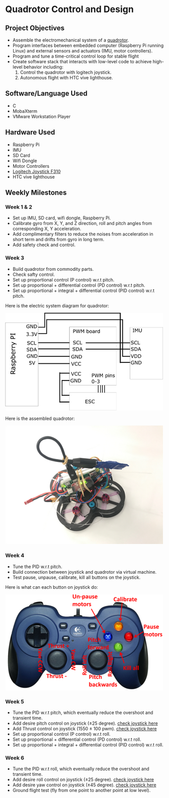 # Quadrotor Control and Design
## Project Objectives
* Assemble the electromechanical system of a [quadrotor](#here-is-the-assembled-quadrotor).
* Program interfaces between embedded computer (Raspberry Pi running Linux) and external sensors and actuators (IMU, motor controllers).
* Program and tune a time-critical control loop for stable flight
* Create software stack that interacts with low-level code to achieve high-level behavior including:
  1. Control the quadrotor with logitech joystick.
  2. Autonomous flight with HTC vive lighthouse.

## Software/Language Used 
* C 
* MobaXterm
* VMware Workstation Player

## Hardware Used
* Raspberry Pi
* IMU
* SD Card
* Wifi Dongle
* Motor Controllers
* [Logitech Joystick F310](#week-4)
* HTC vive lighthouse

## Weekly Milestones
### Week 1 & 2
* Set up IMU, SD card, wifi dongle, Raspberry Pi.
* Calibrate gyro from X, Y, and Z direction, roll and pitch angles from corresponding X, Y acceleration.
* Add complimentary filters to reduce the noises from acceleration in short term and drifts from gyro in long term.
* Add safety check and control.

### Week 3
* Build quadrotor from commodity parts.
* Check safty control.
* Set up proportional control (P control) w.r.t pitch. 
* Set up proportional + differential control (PD control) w.r.t pitch.
* Set up proportional + integral + differential control (PID control) w.r.t pitch.

Here is the electric system diagram for quadrotor:

<img src="https://github.com/meng1994412/Quadrotor_control_and_design/blob/master/images/wiring%20diagram.png" width="500">

Here is the assembled quadrotor:

<img src="https://github.com/meng1994412/Quadrotor_control_and_design/blob/master/images/quadrotor_1.JPG" width="500">

### Week 4
* Tune the PID w.r.t pitch.
* Build connection between joystick and quadrotor via virtual machine.
* Test pause, unpause, calibrate, kill all buttons on the joystick. 

Here is what can each button on joystick do:

<img src="https://github.com/meng1994412/Quadrotor_control_and_design/blob/master/images/joystick%20demonstration.PNG" width="500">

### Week 5
* Tune the PID w.r.t pitch, which eventually reduce the overshoot and transient time.
* Add desire pitch control on joystick (±25 degree). [check joystick here](#week-4)
* Add Thrust control on joystick (1550 ± 100 pwm). [check joystick here](#week-4)
* Set up proportional control (P control) w.r.t roll. 
* Set up proportional + differential control (PD control) w.r.t roll.
* Set up proportional + integral + differential control (PID control) w.r.t roll.

### Week 6
* Tune the PID w.r.t roll, which eventually reduce the overshoot and transient time.
* Add desire roll control on joystick (±25 degree). [check joystick here](#week-4)
* Add desire yaw control on joystick (±45 degree). [check joystick here](#week-4)
* Ground flight test (fly from one point to another point at low level).


